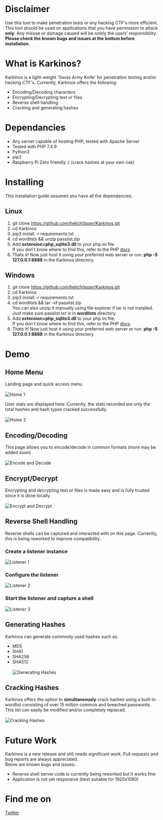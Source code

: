 # Disclaimer 
Use this tool to make penetration tests or any hacking CTF's more efficient. This tool should be used on applications that you have permission to attack **only**. Any misuse or damage caused will be solely the users’ responsibility. <br>
**Please check the known bugs and issues at the bottom before installation.**

# What is Karkinos?
Karkinos is a light-weight 'Swiss Army Knife' for penetration testing and/or hacking CTF's. Currently, Karkinos offers the following:
* Encoding/Decoding characters
* Encrypting/Decrypting text or files
* Reverse shell handling
* Cracking and generating hashes

# Dependancies
* Any server capable of hosting PHP; tested with Apache Server 
* Tested with PHP 7.4.9
* Python3
* pip3
* Raspberry Pi Zero friendly :) (crack hashes at your own risk)

# Installing
This installation guide assumes you have all the dependancies.
## Linux
1. git clone https://github.com/helich0pper/Karkinos.git
2. cd Karkinos
3. pip3 install -r requirements.txt
4. cd wordlists && unzip passlist.zip
5. Add **extension=php_sqlite3.dll** to your php.ini file. <br>
If you don't know where to find this, refer to the PHP [docs](https://www.php.net/manual/en/configuration.file.php#:~:text=d%20php%20PHP%20will%20load,ini%20as%20configuration%20files.).
6. Thats it! Now just host it using your preferred web server or run: **php -S 127.0.0.1:8888** in the Karkinos directory.

## Windows
1. git clone https://github.com/helich0pper/Karkinos.git
2. cd Karkinos
3. pip3 install -r requirements.txt
4. cd wordlists && tar -xf passlist.zip <br>
You can also unzip it manually using file explorer if tar is not installed. Just make sure passlist.txt is in **wordlists** directory.
5. Add **extension=php_sqlite3.dll** to your php.ini file. <br>
If you don't know where to find this, refer to the PHP [docs](https://www.php.net/manual/en/configuration.file.php#:~:text=d%20php%20PHP%20will%20load,ini%20as%20configuration%20files.).
6. Thats it! Now just host it using your preferred web server or run: **php -S 127.0.0.1:8888** in the Karkinos directory.

# Demo
## Home Menu
Landing page and quick access menu. <br> \
![Home 1](https://github.com/helich0pper/Karkinos/blob/main/screenshots/home.png) <br>

User stats are displayed here. Currently, the stats recorded are only the total hashes and hash types cracked successfully. <br> \
![Home 2](https://github.com/helich0pper/Karkinos/blob/main/screenshots/home2.png) <br>

## Encoding/Decoding
This page allows you to encode/decode in common formats (more may be added soon)  <br> \
![Encode and Decode](https://github.com/helich0pper/Karkinos/blob/main/screenshots/encode.png) <br>
 
## Encrypt/Decrypt
Encrypting and decrypting text or files is made easy and is fully trusted since it is done locally. <br> \
![Encrypt and Decrypt](https://github.com/helich0pper/Karkinos/blob/main/screenshots/encrypt.png) <br>

## Reverse Shell Handling
Reverse shells can be captured and interacted with on this page. Currently, this is being reworked to improve compatibility. <br>
### Create a listener instance
![Listener 1](https://github.com/helich0pper/Karkinos/blob/main/screenshots/reverse.png) <br>
### Configure the listener
![Listener 2](https://github.com/helich0pper/Karkinos/blob/main/screenshots/reverse2.png) <br>
### Start the listener and capture a shell
![Listener 3](https://github.com/helich0pper/Karkinos/blob/main/screenshots/reverse3.png) <br>

## Generating Hashes
Karkinos can generate commonly used hashes such as:
* MD5
* SHA1
* SHA256
* SHA512
 <br> \
![Generating Hashes](https://github.com/helich0pper/Karkinos/blob/main/screenshots/convert.png) <br>

## Cracking Hashes
Karkinos offers the option to **simultaneously** crack hashes using a built-in wordlist consisting of over 15 million common and breached passwords. This list can easily be modified and/or completely replaced. <br> \
![Cracking Hashes](https://github.com/helich0pper/Karkinos/blob/main/screenshots/crack.png) <br>

# Future Work
Karkinos is a new release and still needs significant work. Pull requests and bug reports are always appreciated. <br>
Below are known bugs and issues:
* Reverse shell server code is currently being reworked but it works fine
* Application is not yet responsive (best suitable for 1920x1080)

# Find me on
<a href="https://twitter.com/helich0pper">Twitter</a>


